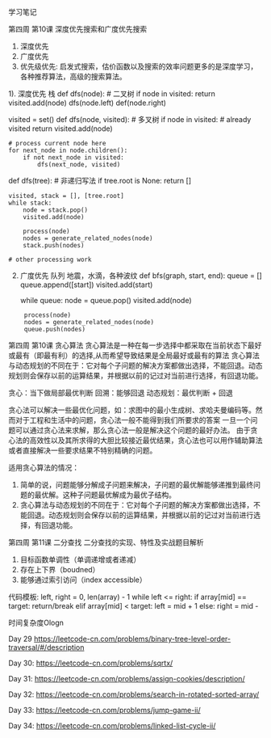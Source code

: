 学习笔记

第四周 第10课 深度优先搜索和广度优先搜索
1. 深度优先
2. 广度优先
3. 优先级优先: 启发式搜索，估价函数以及搜索的效率问题更多的是深度学习，各种推荐算法，高级的搜索算法。

1). 深度优先 栈
def dfs(node):
    # 二叉树
    if node in visited:
        return
    visited.add(node)
    dfs(node.left)
    def(node.right)

visited = set()
def dfs(node, visited):
    # 多叉树
    if node in visited:
        # already visited
        return
    visited.add(node)

    # process current node here
    for next_node in node.children():
        if not next_node in visited:
            dfs(next_node, visited)


def dfs(tree):
    # 非递归写法
    if tree.root is None:
        return []

    visited, stack = [], [tree.root]
    while stack:
        node = stack.pop()
        visited.add(node)

        process(node)
        nodes = generate_related_nodes(node)
        stack.push(nodes)

    # other processing work

2) 广度优先 队列
地震，水滴，各种波纹
def bfs(graph, start, end):
    queue = []
    queue.append([start])
    visited.add(start)

    while queue:
        node = queue.pop()
        visited.add(node)

        process(node)
        nodes = generate_related_nodes(node)
        queue.push(nodes)



第四周 第10课 贪心算法
贪心算法是一种在每一步选择中都采取在当前状态下最好或最有（即最有利）的选择,从而希望导致结果是全局最好或最有的算法
贪心算法与动态规划的不同在于：它对每个子问题的解决方案都做出选择，不能回退。动态规划则会保存以前的运算结果，并根据以前的记过对当前进行选择，有回退功能。

贪心：当下做局部最优判断
回溯：能够回退
动态规划：最优判断 + 回退

贪心法可以解决一些最优化问题，如：求图中的最小生成树、求哈夫曼编码等。然而对于工程和生活中的问题，贪心法一般不能得到我们所要求的答案
一旦一个问题可以通过贪心法来求解，那么贪心法一般是解决这个问题的最好办法。
由于贪心法的高效性以及其所求得的大胆比较接近最优结果，贪心法也可以用作辅助算法或者直接解决一些要求结果不特别精确的问题。

适用贪心算法的情况：
1. 简单的说，问题能够分解成子问题来解决，子问题的最优解能够递推到最终问题的最优解。这种子问题最优解成为最优子结构。
2. 贪心算法与动态规划的不同在于：它对每个子问题的解决方案都做出选择，不能回退。动态规划则会保存以前的运算结果，并根据以前的记过对当前进行选择，有回退功能。


第四周 第11课 二分查找
二分查找的实现、特性及实战题目解析

1. 目标函数单调性（单调递增或者递减）
2. 存在上下界（boudned）
3. 能够通过索引访问（index accessible）

代码模板:
left, right = 0, len(array) - 1
while left <= right:
    if array[mid] == target:
        return/break
    elif array[mid] < target:
        left = mid + 1
    else:
        right = mid -

时间复杂度Ologn

Day 29
https://leetcode-cn.com/problems/binary-tree-level-order-traversal/#/description

Day 30:
https://leetcode-cn.com/problems/sqrtx/

Day 31:
https://leetcode-cn.com/problems/assign-cookies/description/

Day 32:
https://leetcode-cn.com/problems/search-in-rotated-sorted-array/

Day 33:
https://leetcode-cn.com/problems/jump-game-ii/

Day 34:
https://leetcode-cn.com/problems/linked-list-cycle-ii/
